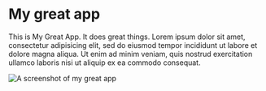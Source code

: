 # My great app

  This is My Great App. It does great things. Lorem ipsum dolor sit amet, consectetur adipisicing elit, sed do eiusmod tempor incididunt ut labore et dolore magna aliqua. Ut enim ad minim veniam, quis nostrud exercitation ullamco laboris nisi ut aliquip ex ea commodo consequat.

  ![A screenshot of my great app](https://openclipart.org/image/2400px/svg_to_png/239997/TJ-Openclipart-8-character-Hi-4-2-16-png-.png)
